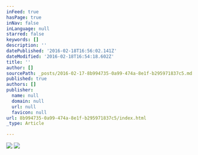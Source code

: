 ```yaml
---
inFeed: true
hasPage: true
inNav: false
inLanguage: null
starred: false
keywords: []
description: ''
datePublished: '2016-02-18T16:56:02.141Z'
dateModified: '2016-02-18T16:54:18.602Z'
title: ''
author: []
sourcePath: _posts/2016-02-17-8b994735-0a99-474a-8e1f-b295971837c5.md
published: true
authors: []
publisher:
  name: null
  domain: null
  url: null
  favicon: null
url: 8b994735-0a99-474a-8e1f-b295971837c5/index.html
_type: Article

---
```

![](https://s3-us-west-2.amazonaws.com/the-grid-img/p/03f8da4300f0da9799b8caff2fc49cf87f753eff.jpg)
![](https://s3-us-west-2.amazonaws.com/the-grid-img/p/edaa883f6c1e7830784d404620e4b7a1aed4aa2c.jpg)